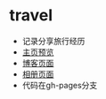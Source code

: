 # travel
- 记录分享旅行经历
- [主页预览](https://monster1717.github.io/travel/)
- [博客页面](https://monster1717.github.io/travel/blog/index.html#)
- [相册页面](https://monster1717.github.io/travel/pageDown/pageDown.html)
- 代码在gh-pages分支
